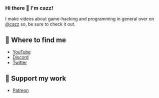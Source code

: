 ### Hi there 👋 I'm cazz!

I make videos about game-hacking and programming in general over on [@cazz](https://www.youtube.com/@cazz) so, be sure to check it out.

## 📑 Where to find me
- [YouTube](https://www.youtube.com/c/cazzwastaken)
- [Discord](https://discord.com/invite/xcZgJbAARc)
- [Twitter](https://twitter.com/cazzwastaken)

## 🥰 Support my work
- [Patreon](https://www.patreon.com/cazzwastaken)

<!--
**cazzwastaken/cazzwastaken** is a ✨ _special_ ✨ repository because its `README.md` (this file) appears on your GitHub profile.

Here are some ideas to get you started:

- 🔭 I’m currently working on ...
- 🌱 I’m currently learning ...
- 👯 I’m looking to collaborate on ...
- 🤔 I’m looking for help with ...
- 💬 Ask me about ...
- 📫 How to reach me: ...
- 😄 Pronouns: ...
- ⚡ Fun fact: ...
-->
